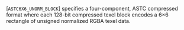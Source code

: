 [`ASTC6X6_UNORM_BLOCK`] specifies a four-component, ASTC
compressed format where each 128-bit compressed texel block encodes a
6×6 rectangle of unsigned normalized RGBA texel data.
